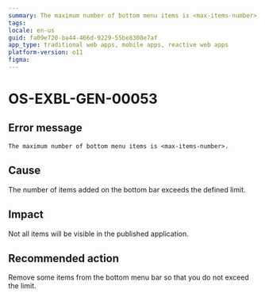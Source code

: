 ```yaml
---
summary: The maximum number of bottom menu items is <max-items-number>.
tags:
locale: en-us
guid: fa09e720-ba44-466d-9229-55be8308e7af
app_type: traditional web apps, mobile apps, reactive web apps
platform-version: o11
figma:
---
```


# OS-EXBL-GEN-00053

## Error message

`The maximum number of bottom menu items is <max-items-number>.`

## Cause

The number of items added on the bottom bar exceeds the defined limit.

## Impact

Not all items will be visible in the published application.

## Recommended action

Remove some items from the bottom menu bar so that you do not exceed the limit. 
